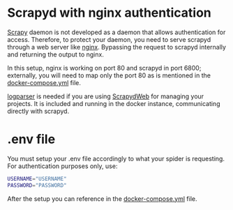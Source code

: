 # Scrapyd with nginx authentication

[Scrapy](https://scrapyd.readthedocs.io/en/stable/) daemon is not developed as a daemon that allows authentication for access. Therefore, to protect your daemon, you need to serve scrapyd through a web server like [nginx](https://www.nginx.org/). Bypassing the request to scrapyd internally and returning the output to nginx.

In this setup, nginx is working on port 80 and scrapyd in port 6800; externally, you will need to map only the port 80 as is mentioned in the [docker-compose.yml](docker-compose.yml) file.

[logparser](https://github.com/my8100/logparser) is needed if you are using [ScrapydWeb](https://github.com/my8100/scrapydweb) for managing your projects. It is included and running in the docker instance, communicating directly with scrapyd.

# .env file

You must setup your .env file accordingly to what your spider is requesting. For authentication purposes only, use:

```sh
USERNAME="USERNAME"
PASSWORD="PASSWORD"
````

After the setup you can reference in the [docker-compose.yml](docker-compose.yml) file.